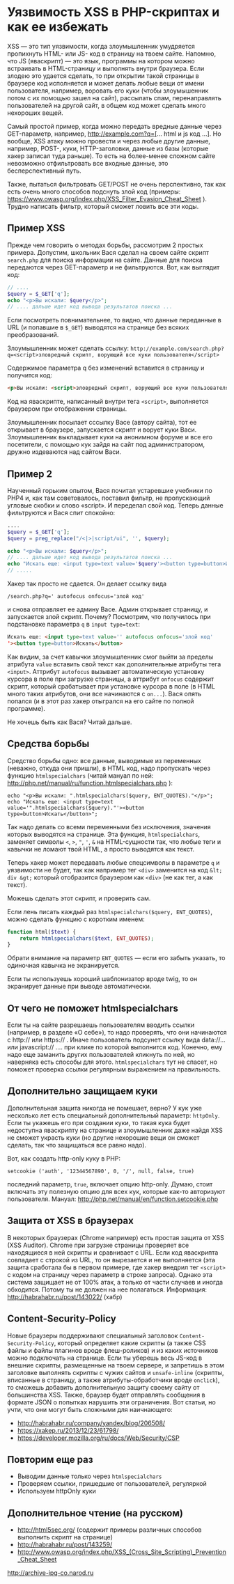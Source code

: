 # Уязвимость XSS в PHP-скриптах и как ее избежать

XSS — это тип уязвимости, когда злоумышленник умудряется пропихнуть HTML- или JS- код в страницу на твоем сайте. Напомню, что JS (яваскрипт) — это язык, программы на котором можно встраивать в HTML-страницу и выполнять внутри браузера. Если злодею это удается сделать, то при открытии такой страницы в браузере код исполняется и может делать любые вещи от имени пользователя, например, воровать его куки (чтобы злоумышенник потом с их помощью зашел на сайт), рассылать спам, перенаправлять пользователей на другой сайт, в общем код может сделать много нехороших вещей.

Самый простой пример, когда можно передать вредные данные через GET-параметр, например, http://example.com?q=[... html и js код ...]. Но вообще, XSS атаку можно провести и через любые другие данные, например, POST-, куки, HTTP-заголовки, данные из базы (которые хакер записал туда раньше). То есть на более-менее сложном сайте невозможно отфильтровать все входные данные, это бесперспективный путь.

Также, пытаться фильтровать GET/POST не очень перспективно, так как есть очень много способов подснуть злой код (примеры: <https://www.owasp.org/index.php/XSS_Filter_Evasion_Cheat_Sheet> ). Трудно написать фильтр, который сможет ловить все эти коды.

## Пример XSS

Прежде чем говорить о методах борьбы, рассмотрим 2 простых примера. Допустим, школьник Вася сделал на своем сайте скрипт `search.php` для поиска информации на сайте. Данные для поиска передаются через GET-параметр и не фильтруются. Вот, как выглядит код: 

```php
// ....
$query = $_GET['q'];
echo "<p>Вы искали: $query</p>";
// .... дальше идет код вывода результатов поиска ...
```

Если посмотреть повнимательнее, то видно, что данные переданные в URL (и попавшие в `$_GET`) выводятся на странице без всяких преобразований.

Злоумышленник может сделать ссылку:
`http://example.com/search.php?q=<script>зловредный скрипт, ворующий все куки пользователя</script>`

Содержимое параметра q без изменений вставится в страницу и получится код: 

```html
<p>Вы искали: <script>зловредный скрипт, ворующий все куки пользователя</script>
```

Код на яваскрипте, написанный внутри тега `<script>`, выполняется браузером при отображении страницы.

Злоумышленник посылает сссылку Васе (автору сайта), тот ее открывает в браузере, запускается скрипт и ворует куки Васи. Злоумышленник выкладывает куки на анонимном форуме и все его посетители, с помощью кук зайдя на сайт под администратором, дружно издеваются над сайтом Васи. 

## Пример 2

Наученный горьким опытом, Вася почитал устаревшие учебники по PHP4 и, как там советовалось, поставил фильтр, не пропускающий угловые скобки и слово «script». И переделал свой код. Теперь данные фильтруются и Вася спит спокойно:

```php
....
$query = $_GET['q'];
$query = preg_replace("/<|>|script/ui", '', $query);

echo "<p>Вы искали: $query</p>";
// .... дальше идет код вывода результатов поиска ...
echo "Искать еще: <input type=text value='$query'><button type=button>Искать</button>";
// .....
```

Хакер так просто не сдается. Он делает ссылку вида 

`/search.php?q=' autofocus onfocus='злой код'`

и снова отправляет ее админу Васе. Админ открывает страницу, и запускается злой скрипт. Почему? Посмотрим, что получилось при подстановке параметра `q` в `input type=text`:

```html
Искать еще: <input type=text value='' autofocus onfocus='злой код'
'><button type=button>Искать</button>
```

Как видим, за счет кавычки злоумышленник смог выйти за пределы атрибута `value` вставить свой текст как дополнительные атрибуты тега `<input>`. Аттрибут `autofocus` вызывает автоматическую установку курсора в поле при загрузке страницы, а аттрибут `onfocus` содержит скрипт, который срабатывает при установке курсора в поле (в HTML много таких атрибутов, они все начинаются с `on...`). Вася опять попался (и в этот раз хакер отыгрался на его сайте по полной программе).

Не хочешь быть как Вася? Читай дальше.

## Средства борьбы

Средство борьбы одно: все данные, выводимые из переменных (неважно, откуда они пришли), в HTML код, надо пропускать через функцию  `htmlspecialchars` (читай мануал по ней: <http://php.net/manual/ru/function.htmlspecialchars.php> ):

    echo "<p>Вы искали: ".htmlspecialchars($query, ENT_QUOTES)."</p>";
    echo "Искать еще: <input type=text value='".htmlspecialchars($query)."'><button type=button>Искать</button>";

Так надо делать со всеми переменными без исключения, значения которых выводятся на странице. Эта функция, `htmlspecialchars`, заменяет символы `<`, `>`, `"`, `'`, `&` на HTML-сущности так, что любые теги и кавычки не ломают твой HTML, а просто выводятся как текст. 

Теперь хакер может передавать любые спецсимволы в параметре `q` и уязвимости не будет, так как например тег `<div>` заменится на код `&lt; div &gt;` который отобразится браузером как `<div>` (не как тег, а как текст).

Можешь сделать этот скрипт, и проверить сам.

Если лень писать каждый раз `htmlspecialchars($query, ENT_QUOTES)`, можно сделать функцию с коротким именем: 

```php
function html($text) {
    return htmlspecialchars($text, ENT_QUOTES);
}
```

Обрати внимание на параметр `ENT_QUOTES` — если его забыть указать, то одиночная кавычка не экранируется.

Если ты используешь хороший шаблонизатор вроде twig, то он экранирует данные при выводе автоматически.

## От чего не поможет htmlspecialchars

Если ты на сайте разрешаешь пользователям вводить ссылки (например, в разделе «О себе»), то надо проверять, что они начинаются с http:// или https:// . Иначе пользователь подсунет ссылку вида data://... или javascript:// .... при клике по которой выполнится код. Конечно, ему надо еще заманить других пользователей кликнуть по ней, но наверняка есть способы для этого. `htmlspecialchars` тут не спасет, но поможет проверка ссылки регулярным выражением на правильность.


## Дополнительно защищаем куки

Дополнительная защита никогда не помешает, верно? У кук уже несколько лет есть специальный дополнительный параметр: `httpOnly`. Если ты укажешь его при создании куки, то такая кука будет недоступна яваскрипту на странице и злоумышленник даже найдя XSS не сможет украсть куки (но другие нехорошие вещи он сможет сделать, так что защищаться все равно надо).

Вот, как создать http-only куку в PHP:

`setcookie ('auth', '12344567890', 0, '/', null, false, true)`

последний параметр, `true`, включает опцию http-only. Думаю, стоит включать эту полезную опцию для всех кук, которые как-то авторизуют пользователя. Мануал: <http://php.net/manual/en/function.setcookie.php>

## Защита от XSS в браузерах

В некоторых браузерах (Chrome например) есть простая защита от XSS (XSS Auditor). Chrome при загрузке страницы проверяет все находящиеся в ней скрипты и сравнивает с URL. Если код яваскрипта совпадает с строкой из URL, то он вырезается и не выполняется (эта защита сработала бы в первом примере, где хакер внедрил тег `<script>` с кодом на страницу через параметр в строке запроса). Однако эта система защищает не от 100% атак, а только от части случаев и иногда обходится. Потому ты не должен на нее полагаться. Информация: <http://habrahabr.ru/post/143022/> (хабр)

## Content-Security-Policy

Новые браузеры поддерживают специальный заголовок `Content-Security-Policy`, который определяет какие скрипты (а также CSS файлы и файлы плагинов вроде флеш-роликов) и из каких источников можно подключать на странице. Если ты уберешь весь JS-код в внешние скрипты, размещенные на твоем сервере, и запретишь в этом заголовке выполнять скрипты с чужих сайтов и `unsafe-inline` (скрипты, вписанные в страницу, а также атрибуты-обработчики вроде `onclick`), то сможешь добавить дополнительную защиту своему сайту от большинства XSS. Также, браузер будет отправлять сообщения в формате JSON о попытках нарушить эти ограничения. Вот статьи, но учти, что они могут быть сложными для наичнающего: 

- http://habrahabr.ru/company/yandex/blog/206508/
- https://xakep.ru/2013/12/23/61798/
- https://developer.mozilla.org/ru/docs/Web/Security/CSP

## Повторим еще раз

- Выводим данные только через `htmlspecialchars`
- Проверяем ссылки, пришедшие от пользователей, регуляркой
- Используем httpOnly куки

## Дополнительное чтение (на русском)

- <http://html5sec.org/> (содержит примеры различных способов выполнить скрипт на странице)
- <http://habrahabr.ru/post/143259/>
- <http://www.owasp.org/index.php/XSS_(Cross_Site_Scripting)_Prevention_Cheat_Sheet>

<http://archive-ipq-co.narod.ru>

